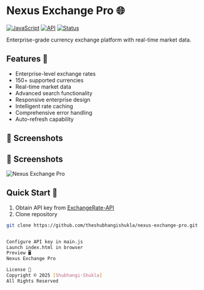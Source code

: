 # Nexus Exchange Pro 🌐

[![JavaScript](https://img.shields.io/badge/JavaScript-ES6+-yellow)](https://developer.mozilla.org/en-US/docs/Web/JavaScript)
[![API](https://img.shields.io/badge/API-ExchangeRate--API-blue)](https://www.exchangerate-api.com)
[![Status](https://img.shields.io/badge/Status-Enterprise-green)]()

Enterprise-grade currency exchange platform with real-time market data.

## Features 💫
- Enterprise-level exchange rates
- 150+ supported currencies
- Real-time market data
- Advanced search functionality
- Responsive enterprise design
- Intelligent rate caching
- Comprehensive error handling
- Auto-refresh capability

## 📸 Screenshots
## 📸 Screenshots
![Nexus Exchange Pro](path/to/screenshotnexus.png)

## Quick Start 🚀
1. Obtain API key from [ExchangeRate-API](https://www.exchangerate-api.com)
2. Clone repository
```bash
git clone https://github.com/theshubhangishukla/nexus-exchange-pro.git


Configure API key in main.js
Launch index.html in browser
Preview 🖥️
Nexus Exchange Pro

License 📄
Copyright © 2025 [Shubhangi-Shukla]
All Rights Reserved
